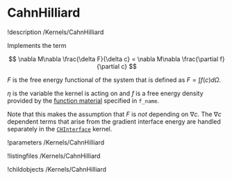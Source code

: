 
# CahnHilliard
!description /Kernels/CahnHilliard

Implements the term

$$
\nabla M\nabla \frac{\delta F}{\delta c} = \nabla M\nabla \frac{\partial f}{\partial c}
$$

$F$ is the free energy functional of the system that is defined as $F=\int f(c) d\Omega$.

$\eta$ is the variable the kernel is acting on and $f$ is a free energy density
provided by the [function material](../../introduction/FunctionMaterials) specified in `f_name`.

Note that this makes the assumption that $F$ is _not_ depending on $\nabla c$. The $\nabla c$ dependent terms
that arise from the gradient interface energy are handled separately in the [`CHInterface`](/CHInterface.md) kernel.

!parameters /Kernels/CahnHilliard

!listingfiles /Kernels/CahnHilliard

!childobjects /Kernels/CahnHilliard
